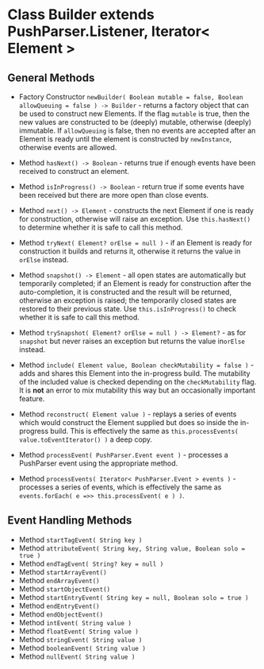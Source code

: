 # Class Builder extends PushParser.Listener, Iterator< Element >

## General Methods

* Factory Constructor ```newBuilder( Boolean mutable = false, Boolean allowQueuing = false ) -> Builder``` - returns a factory object that can be used to construct new Elements. If the flag ```mutable``` is true, then the new values are constructed to be (deeply) mutable, otherwise (deeply) immutable. If ```allowQueuing``` is false, then no events are accepted after an Element is ready until the element is constructed by ```newInstance```, otherwise events are allowed.

* Method ```hasNext() -> Boolean``` - returns true if enough events have been received to construct an element.

* Method ```isInProgress() -> Boolean``` - return true if some events have been received but there are more open than close events. 

* Method ```next() -> Element``` - constructs the next Element if one is ready for construction, otherwise will raise an exception. Use ```this.hasNext()``` to determine whether it is safe to call this method.

* Method ```tryNext( Element? orElse = null )``` - if an Element is ready for construction it builds and returns it, otherwise it returns the value in ```orElse``` instead.

* Method ```snapshot() -> Element``` - all open states are automatically but temporarily completed;
if an Element is ready for construction after the auto-completion, it is constructed and the result will be returned, otherwise an exception is raised; the temporarily closed states are restored to their previous state. Use ```this.isInProgress()``` to check whether it is safe to call this method.

* Method ```trySnapshot( Element? orElse = null ) -> Element?``` - as for ```snapshot``` but never raises an exception but returns the value in```orElse``` instead.

* Method ```include( Element value, Boolean checkMutability = false )``` - adds and shares this Element into the in-progress build. The mutability of the included value is checked depending on the ```checkMutability``` flag. It is **not** an error to mix mutability this way but an occasionally important feature.

* Method ```reconstruct( Element value )``` - replays a series of events which would construct the Element supplied but does so inside the in-progress build. This is effectively the same as ```this.processEvents( value.toEventIterator() )```
a deep copy.

* Method ```processEvent( PushParser.Event event )``` - processes a PushParser event using the appropriate method.

* Method ```processEvents( Iterator< PushParser.Event > events )``` - processes a series of events, which is effectively the same as ```events.forEach( e =>> this.processEvent( e ) )```.

## Event Handling Methods

* Method ```startTagEvent( String key )```
* Method ```attributeEvent( String key, String value, Boolean solo = true )```
* Method ```endTagEvent( String? key = null )```
* Method ```startArrayEvent()```
* Method ```endArrayEvent()```
* Method ```startObjectEvent()```
* Method ```startEntryEvent( String key = null, Boolean solo = true )```
* Method ```endEntryEvent()```
* Method ```endObjectEvent()```
* Method ```intEvent( String value )```
* Method ```floatEvent( String value )```
* Method ```stringEvent( String value )```
* Method ```booleanEvent( String value )```
* Method ```nullEvent( String value )```
